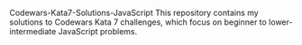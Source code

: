 Codewars-Kata7-Solutions-JavaScript
This repository contains my solutions to Codewars Kata 7 challenges, which focus on beginner to lower-intermediate JavaScript problems.
